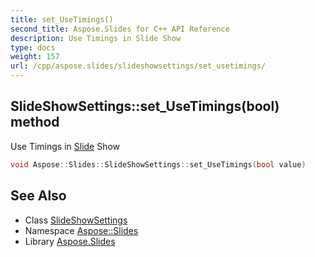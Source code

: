 ```yaml
---
title: set_UseTimings()
second_title: Aspose.Slides for C++ API Reference
description: Use Timings in Slide Show
type: docs
weight: 157
url: /cpp/aspose.slides/slideshowsettings/set_usetimings/
---
```

## SlideShowSettings::set_UseTimings(bool) method


Use Timings in [Slide](../../slide/) Show

```cpp
void Aspose::Slides::SlideShowSettings::set_UseTimings(bool value)
```

## See Also

* Class [SlideShowSettings](./)
* Namespace [Aspose::Slides](../)
* Library [Aspose.Slides](../../)